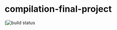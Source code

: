 # compilation-final-project
[![build status](https://circleci.com/gh/hagai-lvi/compilation-final-project.svg?&style=shield&circle-token=1e07a7e9a3efeb41c543cbb04fa6797f550b43fb)
